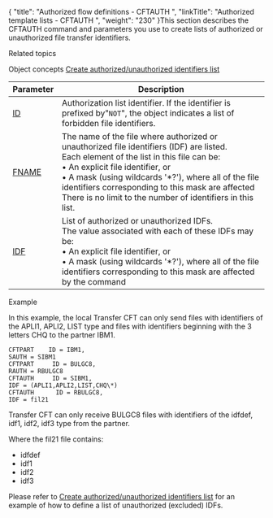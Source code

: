 {
    "title": "Authorized flow definitions - CFTAUTH  ",
    "linkTitle": "Authorized template lists &#45; CFTAUTH ",
    "weight": "230"
}<span id="Listing_model_file_identifiers__IDF_"></span>This section describes
the CFTAUTH command and parameters you use to create lists of authorized or unauthorized file transfer identifiers.

Related
topics

Object concepts
[](../../../../concepts/cft_configuration_concepts_start_here/authorization_list_concepts)[Create
authorized/unauthorized identifiers list](../../../../concepts/cft_configuration_concepts_start_here/authorization_list_concepts)


| Parameter  | Description  |
| --- | --- |
|  <a href="../../../command_summary/parameter_intro/id">ID</a>  |  Authorization list identifier. If the identifier is prefixed by"<code>NOT</code>", the object indicates a list of forbidden file identifiers.  |
|  <a href="../../../command_summary/parameter_intro/fname">FNAME</a>  |  The name of the file where authorized or unauthorized file identifiers (IDF) are listed.<br/>Each element of the list in this file can be:<br/> • An explicit file identifier, or<br/> • A mask (using wildcards '*?'), where all of the file identifiers corresponding to this mask are affected<br/>There is no limit to the number of identifiers in this list.  |
|  <a href="../../../command_summary/parameter_intro/idf">IDF</a>  |  List of authorized or unauthorized IDFs.<br/>The value associated with each of these IDFs may be:<br/> • An explicit file identifier, or<br/> • A mask (using wildcards '*?'), where all of the  file identifiers corresponding to this mask are affected by the command</li>  |


<span id="CFTAUTH_example"></span>Example

In this example, the local Transfer CFT can only send files with identifiers of the APLI1, APLI2, LIST type and files with
identifiers beginning with the 3 letters CHQ to the partner
IBM1.

```
CFTPART    ID = IBM1,
SAUTH = SIBM1
CFTPART     ID = BULGC8,
RAUTH = RBULGC8
CFTAUTH     ID = SIBM1,
IDF = (APLI1,APLI2,LIST,CHQ\*)
CFTAUTH      ID = RBULGC8,
IDF = fil21
```

Transfer CFT can only receive  BULGC8 files with identifiers
of the idfdef, idf1, idf2, idf3 type from the partner.

Where the fil21 file contains:

-   idfdef
-   idf1
-   idf2
-   idf3

Please refer to [Create
authorized/unauthorized identifiers list](../../../../concepts/cft_configuration_concepts_start_here/authorization_list_concepts) for an example of how to define a list of unauthorized (excluded) IDFs.
